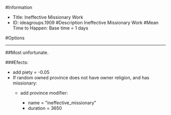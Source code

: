 #Information
 - Title: Ineffective Missionary Work
 - ID: ideagroups.1909
#Description
Ineffective Missionary Work
#Mean Time to Happen:
Base time = 1 days

#Options

___
##Most unfortunate.

###Efects:<ul><li>add piety = -0.05</li><li>If random owned province does not have owner religion, and  has missionary:</li><ul><li>add province modifier:</li><ul><li>name = "ineffective_missionary"</li><li>duration = 3650</li></ul></ul></ul>
